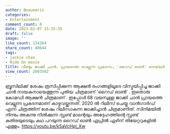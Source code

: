 ```yaml
---
author: Beaumaris
categories:
- Entertainment
comment_count: 0
date: 2023-02-07 15:35:55
draft: false
image: ''
like_count: 134264
share_count: 40644
tags:
- jackie chan
- Ride On movie
title: വീണ്ടും ജാക്കി ചാൻ, പ്രായത്തെ വെല്ലുന്ന പ്രകടനം, 'റൈഡ് ഓൺ' ട്രെയ്‌ലർ പുറത്തിറങ്ങി
view_count: 2003502
---
```


ബ്രൂസിലിക്ക് ശേഷം ത്രസിപ്പിക്കുന്ന ആക്ഷൻ രംഗങ്ങളിലൂടെ വിസ്മയിപ്പിച്ച ജാക്കി ചാൻ നായകനായെത്തുന്ന പുതിയ ചിത്രമാണ് 'റൈഡ് ഓൺ' . ഇതൊരു കോമഡി ആക്ഷൻ ചിത്രമാണ് . ഇപ്പോൾ 68 വയസുള്ള ജാക്കി ചാൻ പ്രായത്തെ വെല്ലുന്ന പ്രകടനമാണ് കാഴ്ചവയ്ക്കുന്നത്. 2020 ൽ റിലീസ് ചെയ്ത വാൻഗാർഡ് എന്ന ചിത്രത്തിന് ശേഷം റിലീസാകുന്ന ജാക്കിച്ചാൻ ചിത്രമാണിത്. സിനിമയിൽ നിന്നും അകന്നു നിൽക്കുന്ന സ്റ്റണ്ട് മാന്റെയും അദ്ദേഹത്തിന്റെ സ്റ്റണ്ട് കുതിരയുടെയും കഥ പറയുന്ന റൈഡ് ഓൺ ഏപ്രിൽ ഏഴിന് തിയേറ്ററുകളിൽ എത്തും. https://youtu.be/k5aVcHpl_Xw